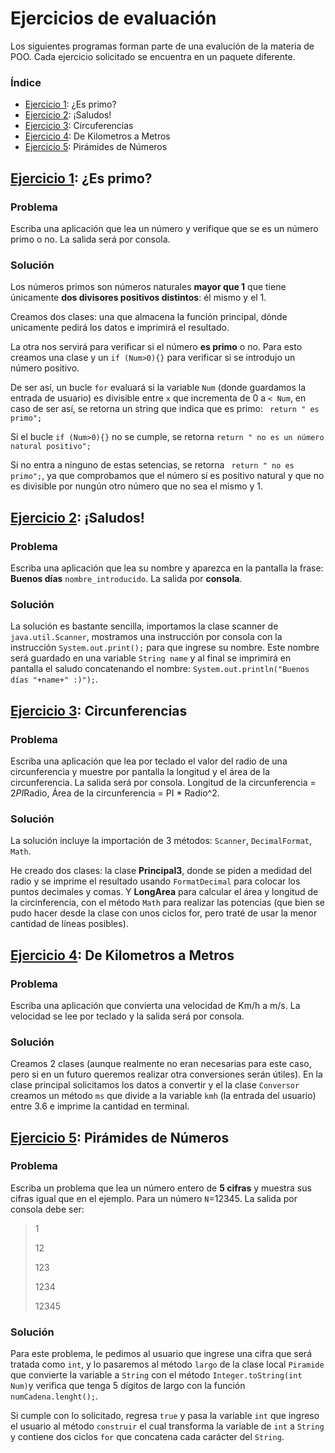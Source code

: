 # Ejercicios de evaluación
Los siguientes programas forman parte de una evalución de la materia de POO. Cada ejercicio solicitado se encuentra en un paquete diferente.

### Índice
+ [Ejercicio 1](https://github.com/Adolfo-Juarez/EjerciciosdeEvaluacion#ejercicio-1-es-primo): ¿Es primo?
+ [Ejercicio 2](https://github.com/Adolfo-Juarez/EjerciciosdeEvaluacion#ejercicio-2-saludos): ¡Saludos!
+ [Ejercicio 3](https://github.com/Adolfo-Juarez/EjerciciosdeEvaluacion#ejercicio-3-circuferencias): Circuferencias
+ [Ejercicio 4](https://github.com/Adolfo-Juarez/EjerciciosdeEvaluacion#ejercicio-4-de-kilometros-a-metros): De Kilometros a Metros
+ [Ejercicio 5](https://github.com/Adolfo-Juarez/EjerciciosdeEvaluacion#ejercicio-5-pir%C3%A1mides-de-n%C3%BAmeros): Pirámides de Números

## [Ejercicio 1](https://github.com/Adolfo-Juarez/EjerciciosdeEvaluacion/tree/main/src/Ejercicio1): ¿Es primo?

### Problema

Escriba una aplicación que lea un número y verifique que se es un número primo o no. La salida será por consola.

### Solución

Los números primos son números naturales **mayor que 1** que tiene únicamente **dos divisores positivos distintos**: él mismo y el 1.​​ 

Creamos dos clases: una que almacena la función principal, dónde unicamente pedirá los datos e imprimirá el resultado.

La otra nos servirá para verificar si el número **es primo** o no. Para esto creamos una clase y un `if (Num>0){}` para verificar si se introdujo un número positivo.

De ser así, un bucle `for` evaluará si la variable `Num` (donde guardamos la entrada de usuario) es divisible entre `x` que incrementa de 0 a `< Num`, en caso de ser así, se retorna un string que indica que es primo:
` return " es primo";`

Si el bucle `if (Num>0){}` no se cumple, se retorna `return " no es un número natural positivo";` 

Si no entra a ninguno de estas setencias, se retorna ` return " no es primo";`, ya que comprobamos que el número sí es positivo natural y que no es divisible por nungún otro número que no sea el mismo y 1.

## [Ejercicio 2](https://github.com/Adolfo-Juarez/EjerciciosdeEvaluacion/tree/main/src/Ejercicio2): ¡Saludos!

### Problema

Escriba una aplicación que lea su nombre y aparezca en la pantalla la frase: **Buenos días** `nombre_introducido`. La salida por **consola**.

### Solución

La solución es bastante sencilla, importamos la clase scanner de `java.util.Scanner`, mostramos una instrucción por consola con la instrucción `System.out.print();` para que ingrese su nombre. Este nombre será guardado en una variable `String name` y al final se imprimirá en pantalla el saludo concatenando el nombre: `System.out.println("Buenos días "+name+" :)");`.

## [Ejercicio 3](https://github.com/Adolfo-Juarez/EjerciciosdeEvaluacion/tree/main/src/Ejercicio3): Circunferencias

### Problema

Escriba una aplicación que lea por teclado el valor del radio de una circunferencia y muestre por pantalla la longitud y el área de la circunferencia. La salida será por consola. Longitud de la circunferencia = 2*PI*Radio, Área de la circunferencia = PI * Radio^2.

### Solución

La solución incluye la importación de 3 métodos: `Scanner`, `DecimalFormat`, `Math`.

He creado dos clases: la clase **Principal3**, donde se piden a medidad del radio y se imprime el resultado usando `FormatDecimal` para colocar los puntos decimales y comas. Y **LongArea** para calcular el área y longitud de la circinferencia, con el método `Math` para realizar las potencias (que bien se pudo hacer desde la clase con unos ciclos for, pero traté de usar la menor cantidad de líneas posibles).

## [Ejercicio 4](https://github.com/Adolfo-Juarez/EjerciciosdeEvaluacion/tree/main/src/Ejercicio4): De Kilometros a Metros

### Problema

Escriba una aplicación que convierta una velocidad de Km/h a m/s. La velocidad se lee por teclado y la salida será por consola.

### Solución

Creamos 2 clases (aunque realmente no eran necesarias para este caso, pero si en un futuro queremos realizar otra conversiones serán útiles). En la clase principal solicitamos los datos a convertir y el la clase `Conversor` creamos un método `ms` que divide a la variable `kmh` (la entrada del usuario) entre 3.6 e imprime la cantidad en terminal.

## [Ejercicio 5](https://github.com/Adolfo-Juarez/EjerciciosdeEvaluacion/tree/main/src/Ejercicio5): Pirámides de Números

### Problema

Escriba un problema que lea un número entero de **5 cifras** y muestra sus cifras igual que en el ejemplo.
Para un número `N`=12345. La salida por consola debe ser:
> 1
> 
> 12
> 
> 123
> 
> 1234
> 
> 12345
> 

### Solución

Para este problema, le pedimos al usuario que ingrese una cifra que será tratada como `int`, y lo pasaremos al método `largo` de la clase local `Piramide` que convierte la variable a `String` con el método `Integer.toString(int Num)`y verifica que tenga 5 dígitos de largo con la función `numCadena.lenght();`.

Si cumple con lo solicitado, regresa `true` y pasa la variable `int` que ingreso el usuario al método `construir` el cual transforma la variable de `int` a `String` y contiene dos ciclos `for` que concatena cada carácter del `String`.

